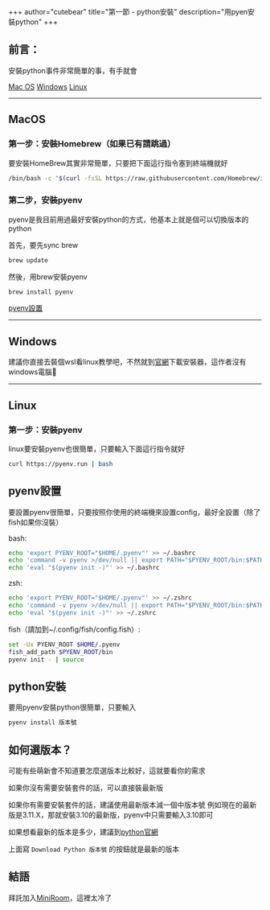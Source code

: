 +++
author="cutebear"
title="第一節 - python安裝"
description="用pyen安裝python"
+++


## 前言：

安裝python事件非常簡單的事，有手就會

[Mac OS](#MacOS)
[Windows](#Windows)
[Linux](#Linux)
<hr>

## MacOS

### 第一步：安裝Homebrew（如果已有請跳過）

要安裝HomeBrew其實非常簡單，只要把下面這行指令塞到終端機就好
```sh
/bin/bash -c "$(curl -fsSL https://raw.githubusercontent.com/Homebrew/install/HEAD/install.sh)"
```

### 第二步，安裝pyenv

pyenv是我目前用過最好安裝python的方式，他基本上就是個可以切換版本的python

首先，要先sync brew
```sh
brew update
```
然後，用brew安裝pyenv
```sh
brew install pyenv
```

[pyenv設置](#pyenv設置)
<hr>

## Windows
建議你直接去裝個wsl看linux教學吧，不然就到[官網](https://www.python.org/downloads/)下載安裝器，這作者沒有windows電腦🤣
<hr>


## Linux

### 第一步：安裝pyenv
linux要安裝pyenv也很簡單，只要輸入下面這行指令就好
```sh
curl https://pyenv.run | bash
```

## pyenv設置

要設置pyenv很簡單，只要按照你使用的終端機來設置config，最好全設置（除了fish如果你沒裝）

bash:
```sh
echo 'export PYENV_ROOT="$HOME/.pyenv"' >> ~/.bashrc
echo 'command -v pyenv >/dev/null || export PATH="$PYENV_ROOT/bin:$PATH"' >> ~/.bashrc
echo 'eval "$(pyenv init -)"' >> ~/.bashrc
```

zsh:
```sh
echo 'export PYENV_ROOT="$HOME/.pyenv"' >> ~/.zshrc
echo 'command -v pyenv >/dev/null || export PATH="$PYENV_ROOT/bin:$PATH"' >> ~/.zshrc
echo 'eval "$(pyenv init -)"' >> ~/.zshrc
```

fish（請加到~/.config/fish/config.fish）:
```sh
set -Ux PYENV_ROOT $HOME/.pyenv
fish_add_path $PYENV_ROOT/bin
pyenv init - | source
```

## python安裝

要用pyenv安裝python很簡單，只要輸入
```sh
pyenv install 版本號
```

## 如何選版本？

可能有些萌新會不知道要怎麼選版本比較好，這就要看你的需求

如果你沒有需要安裝套件的話，可以直接裝最新版

如果你有需要安裝套件的話，建議使用最新版本減一個中版本號
例如現在的最新版是3.11.X，那就安裝3.10的最新版，pyenv中只需要輸入3.10即可

如果想看最新的版本是多少，建議到[python官網](https://www.python.org/downloads/)

上面寫 `Download Python 版本號` 的按鈕就是最新的版本


## 結語
拜託加入[MiniRoom](https://discord.gg/NYPHeS5uju)，這裡太冷了
